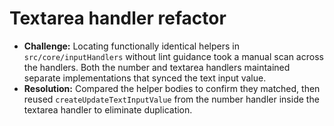 # Textarea handler refactor

- **Challenge:** Locating functionally identical helpers in `src/core/inputHandlers` without lint guidance took a manual scan across the handlers. Both the number and textarea handlers maintained separate implementations that synced the text input value.
- **Resolution:** Compared the helper bodies to confirm they matched, then reused `createUpdateTextInputValue` from the number handler inside the textarea handler to eliminate duplication.
